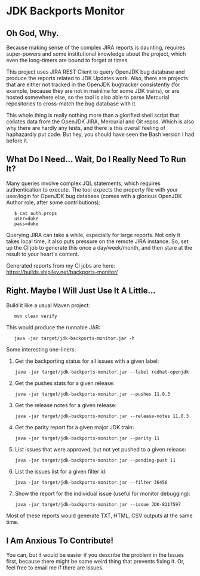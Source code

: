# JDK Backports Monitor

## Oh God, Why.

Because making sense of the complex JIRA reports is daunting, requires super-powers
and some institutional knowledge about the project, which even the long-timers are bound
to forget at times.

This project uses JIRA REST Client to query OpenJDK bug database and produce the reports 
related to JDK Updates work. Also, there are projects that are either not tracked in the
OpenJDK bugtracker consistently (for example, because they are not in mainline for some
JDK trains), or are hosted somewhere else, so the tool is also able to parse Mercurial
repositories to cross-match the bug database with it.
 
This whole thing is really nothing more than a glorified shell script that collates data
from the OpenJDK JIRA, Mercurial and Git repos. Which is also why there are hardly any
tests, and there is this overall feeling of haphazardly put code. But hey, you should have
seen the Bash version I had before it.

## What Do I Need... Wait, Do I Really Need To Run It?

Many queries involve complex JQL statements, which requires authentication to execute. 
The tool expects the property file with your user/login for OpenJDK bug database
(comes with a glorious OpenJDK Author role, after some contributions):

       $ cat auth.props
       user=duke
       pass=duke

Querying JIRA can take a while, especially for large reports. Not only it takes local time,
it also puts pressure on the remote JIRA instance. So, set up the CI job to generate this
once a day/week/month, and then stare at the result to your heart's content.

Generated reports from my CI jobs are here:
  https://builds.shipilev.net/backports-monitor/

## Right. Maybe I Will Just Use It A Little...

Build it like a usual Maven project:

       mvn clean verify

This would produce the runnable JAR:

       java -jar target/jdk-backports-monitor.jar -h

Some interesting one-liners:

1) Get the backporting status for all issues with a given label: 

       java -jar target/jdk-backports-monitor.jar --label redhat-openjdk
       
2) Get the pushes stats for a given release:

       java -jar target/jdk-backports-monitor.jar --pushes 11.0.3
       
3) Get the release notes for a given release:

       java -jar target/jdk-backports-monitor.jar --release-notes 11.0.3
       
4) Get the parity report for a given major JDK train: 

       java -jar target/jdk-backports-monitor.jar --parity 11
       
5) List issues that were approved, but not yet pushed to a given release:

       java -jar target/jdk-backports-monitor.jar --pending-push 11
 
6) List the issues list for a given filter id:
       
       java -jar target/jdk-backports-monitor.jar --filter 36456
       
7) Show the report for the individual issue (useful for monitor debugging):

       java -jar target/jdk-backports-monitor.jar --issue JDK-8217597

Most of these reports would generate TXT, HTML, CSV outputs at the same time.

## I Am Anxious To Contribute!

You can, but it would be easier if you describe the problem in the Issues first,
because there might be some weird thing that prevents fixing it. Or, feel free
to email me if there are issues.